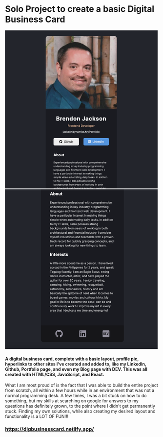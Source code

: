 # Solo Project to create a basic Digital Business Card

<img src="ScreenShot.png" width="500px" />

<img src="ScreenShot2.png" width="500px" />

#### A digital business card, complete with a basic layout, profile pic, hyperlinks to other sites I've created and added to, like my LinkedIn, Github, Portfolio page, and even my Blog page with DEV. This was all created with HTML/CSS, JavaScript, and React.

What I am most proud of is the fact that I was able to build the entire project from scratch, all within a few hours while in an environment that was not a normal programming desk. A few times, I was a bit stuck on how to do something, but my skills at searching on google for answers to my questions has definitely grown, to the point where I didn't get permanently stuck. Finding my own solutions, while also creating my desired layout and functionality is a LOT OF FUN!!!

### https://digbusinesscard.netlify.app/
